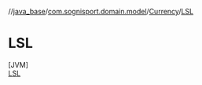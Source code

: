 //[java_base](../../../../index.md)/[com.sognisport.domain.model](../../index.md)/[Currency](../index.md)/[LSL](index.md)

# LSL

[JVM]\
[LSL](index.md)
